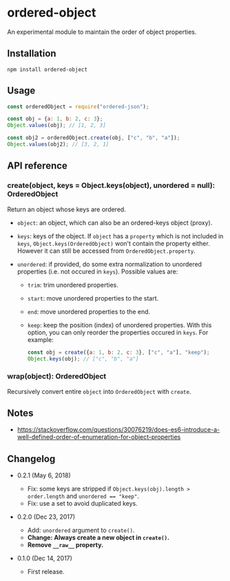 ordered-object
==============

An experimental module to maintain the order of object properties.

Installation
------------

```
npm install ordered-object
```

Usage
-----

```js
const orderedObject = require("ordered-json");

const obj = {a: 1, b: 2, c: 3};
Object.values(obj); // [1, 2, 3]

const obj2 = orderedObject.create(obj, ["c", "b", "a"]);
Object.values(obj2); // [3, 2, 1]
```

API reference
-------------

### create(object, keys = Object.keys(object), unordered = null): OrderedObject

Return an object whose keys are ordered.

* `object`: an object, which can also be an ordered-keys object (proxy).
* `keys`: keys of the object. If `object` has a `property` which is not included in `keys`, `Object.keys(OrderedObject)` won't contain the property either. However it can still be accessed from `OrderedObject.property`.

* `unordered`: if provided, do some extra normalization to unordered properties (i.e. not occured in `keys`). Possible values are:

  - `trim`: trim unordered properties.
  - `start`: move unordered properties to the start.
  - `end`: move unordered properties to the end.
  
  - `keep`: keep the position (index) of unordered properties. With this option, you can only reorder the properties occured in `keys`. For example:
    
    ```js
    const obj = create({a: 1, b: 2, c: 3}, ["c", "a"], "keep");
    Object.keys(obj); // ["c", "b", "a"]
    ```

### wrap(object): OrderedObject

Recursively convert entire `object` into `OrderedObject` with `create`.

Notes
-----

* https://stackoverflow.com/questions/30076219/does-es6-introduce-a-well-defined-order-of-enumeration-for-object-properties

Changelog
---------

* 0.2.1 (May 6, 2018)

  - Fix: some keys are stripped if `Object.keys(obj).length > order.length` and `unordered == "keep"`.
  - Fix: use a set to avoid duplicated keys.

* 0.2.0 (Dec 23, 2017)

  - Add: `unordered` argument to `create()`.
  - **Change: Always create a new object in `create()`.**
  - **Remove `__raw__` property.**

* 0.1.0 (Dec 14, 2017)

  - First release.
